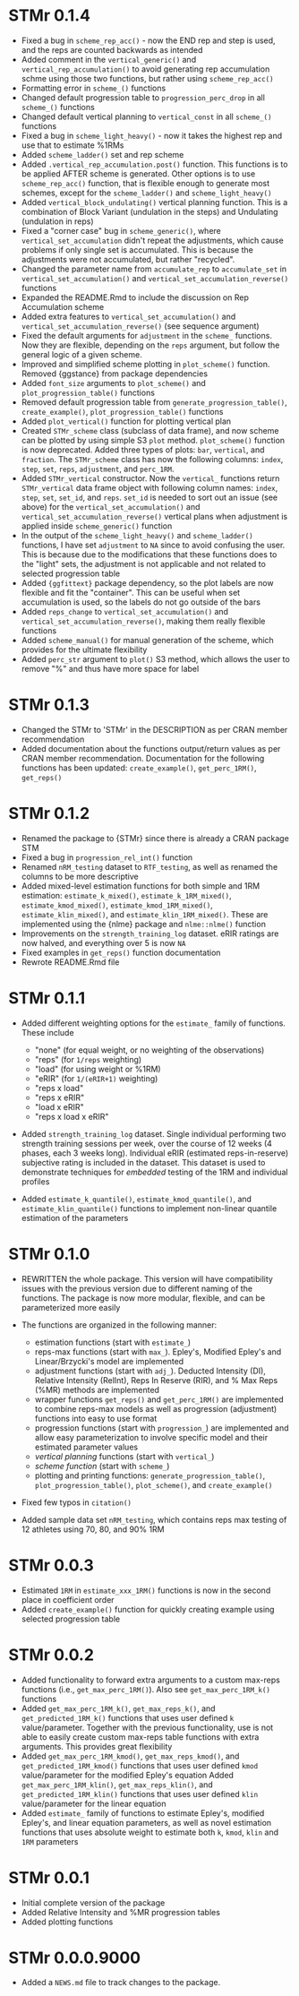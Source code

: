 # STMr 0.1.4

* Fixed a bug in `scheme_rep_acc()` - now the END rep and step is used, and the reps are counted backwards as intended
* Added comment in the `vertical_generic()` and `vertical_rep_accumulation()` to avoid generating rep accumulation schme using those two functions, but rather using `scheme_rep_acc()`
* Formatting error in `scheme_()` functions
* Changed default progression table to `progression_perc_drop` in all `scheme_()` functions
* Changed default vertical planning to `vertical_const` in all `scheme_()` functions
* Fixed a bug in `scheme_light_heavy()` - now it takes the highest rep and use that to estimate %1RMs
* Added `scheme_ladder()` set and rep scheme
* Added `.vertical_rep_accumulation.post()` function. This functions is to be applied AFTER scheme is generated. Other options is to use `scheme_rep_acc()` function, that is flexible enough to generate most schemes, except for the `scheme_ladder()` and `scheme_light_heavy()`
* Added `vertical_block_undulating()` vertical planning function. This is a combination of Block Variant (undulation in the steps) and Undulating (undulation in reps)
* Fixed a "corner case" bug in `scheme_generic()`, where `vertical_set_accumulation` didn't repeat the adjustments, which cause problems if only single set is accumulated. This is because the adjustments were not accumulated, but rather "recycled". 
* Changed the parameter name from `accumulate_rep` to `accumulate_set` in `vertical_set_accumulation()` and `vertical_set_accumulation_reverse()` functions
* Expanded the README.Rmd to include the discussion on Rep Accumulation scheme
* Added extra features to `vertical_set_accumulation()` and `vertical_set_accumulation_reverse()` (see sequence argument)
* Fixed the default arguments for `adjustment` in the `scheme_` functions. Now they are flexible, depending on the `reps` argument, but follow the general logic of a given scheme.  
* Improved and simplified scheme plotting in `plot_scheme()` function. Removed {ggstance} from package dependencies
* Added `font_size` arguments to `plot_scheme()` and `plot_progression_table()` functions
* Removed default progression table from `generate_progression_table()`, `create_example()`, `plot_progression_table()` functions
* Added `plot_vertical()` function for plotting vertical plan
* Created `STMr_scheme` class (subclass of data frame), and now scheme can be plotted by using simple S3 `plot` method. `plot_scheme()` function is now deprecated. Added three types of plots: `bar`, `vertical`, and `fraction`. The `STMr_scheme` class has now the following columns: `index`, `step`, `set`, `reps`, `adjustment`, and `perc_1RM`.
* Added `STMr_vertical` constructor. Now the `vertical_` functions return `STMr_vertical` data frame object with following column names: `index`, `step`, `set`, `set_id`, and `reps`. `set_id` is needed to sort out an issue (see above) for the `vertical_set_accumulation()` and `vertical_set_accumulation_reverse()` vertical plans when adjustment is applied inside `scheme_generic()` function 
* In the output of the `scheme_light_heavy()` and `scheme_ladder()` functions, I have set `adjustment` to `NA` since to avoid confusing the user. This is because due to the modifications that these functions does to the "light" sets, the adjustment is not applicable and not related to selected progression table
* Added `{ggfittext}` package dependency, so the plot labels are now flexible and fit the "container". This can be useful when set accumulation is used, so the labels do not go outside of the bars
* Added `reps_change` to `vertical_set_accumulation()` and `vertical_set_accumulation_reverse()`, making them really flexible functions
* Added `scheme_manual()` for manual generation of the scheme, which provides for the ultimate flexibility
* Added `perc_str` argument to `plot()` S3 method, which allows the user to remove "%" and thus have more space for label

# STMr 0.1.3

* Changed the STMr to 'STMr' in the DESCRIPTION as per CRAN member recommendation
* Added documentation about the functions output/return values as per CRAN member recommendation. Documentation for the following functions has been updated: `create_example()`, `get_perc_1RM()`, `get_reps()`

# STMr 0.1.2

* Renamed the package to {STMr} since there is already a CRAN package STM
* Fixed a bug in `progression_rel_int()` function
* Renamed `nRM_testing` dataset to `RTF_testing`, as well as renamed the columns to be more descriptive
* Added mixed-level estimation functions for both simple and 1RM estimation: `estimate_k_mixed()`, `estimate_k_1RM_mixed()`, `estimate_kmod_mixed()`, `estimate_kmod_1RM_mixed()`, `estimate_klin_mixed()`, and `estimate_klin_1RM_mixed()`. These are implemented using the {nlme} package and `nlme::nlme()` function
* Improvements on the `strength_training_log` dataset. eRIR ratings are now halved, and everything over 5 is now `NA`
* Fixed examples in `get_reps()` function documentation
* Rewrote README.Rmd file

# STMr 0.1.1

* Added different weighting options for the `estimate_` family of functions. These include
  - "none" (for equal weight, or no weighting of the observations)
  - "reps" (for `1/reps` weighting)
  - "load" (for using weight or %1RM)
  - "eRIR" (for `1/(eRIR+1)` weighting)
  - "reps x load"
  - "reps x eRIR"
  - "load x eRIR"
  - "reps x load x eRIR"

* Added `strength_training_log` dataset. Single individual performing two strength training sessions per week,
over the course of 12 weeks (4 phases, each 3 weeks long). Individual eRIR (estimated reps-in-reserve) subjective rating is included in the dataset. This dataset is used to demonstrate techniques for *embedded* testing of the 1RM and individual profiles

* Added `estimate_k_quantile()`, `estimate_kmod_quantile()`, and `estimate_klin_quantile()` functions to implement non-linear quantile estimation of the parameters


# STMr 0.1.0

* REWRITTEN the whole package. This version will have compatibility issues with the previous version due to different naming of the functions. The package is now more modular, flexible, and can be parameterized more easily

* The functions are organized in the following manner:

  - estimation functions (start with `estimate_`)
  - reps-max functions (start with `max_`). Epley's, Modified Epley's and Linear/Brzycki's model are implemented
  - adjustment functions (start with `adj_`). Deducted Intensity (DI), Relative Intensity (RelInt), Reps In Reserve (RIR), and % Max Reps (%MR) methods are implemented
  - wrapper functions `get_reps()` and `get_perc_1RM()` are implemented to combine reps-max models as well as progression (adjustment) functions into easy to use format
  - progression functions (start with `progression_`) are implemented and allow easy parameterization to involve specific model and their estimated parameter values
  - *vertical planning* functions (start with `vertical_`)
  - *scheme function* (start with `scheme_`)
  - plotting and printing functions: `generate_progression_table()`, `plot_progression_table()`, `plot_scheme()`, and `create_example()`

* Fixed few typos in `citation()`
* Added sample data set `nRM_testing`, which contains reps max testing of 12 athletes using 70, 80, and 90% 1RM

# STMr 0.0.3

* Estimated `1RM` in `estimate_xxx_1RM()` functions is now in the second place in coefficient order
* Added `create_example()` function for quickly creating example using selected progression table

# STMr 0.0.2

* Added functionality to forward extra arguments to a custom max-reps functions (i.e., `get_max_perc_1RM()`). Also see `get_max_perc_1RM_k()` functions
* Added `get_max_perc_1RM_k()`, `get_max_reps_k()`, and `get_predicted_1RM_k()` functions that uses user defined `k` value/parameter. Together with the previous functionality, use is not able to easily create custom max-reps table functions with extra arguments. This provides great flexibility
* Added `get_max_perc_1RM_kmod()`, `get_max_reps_kmod()`, and `get_predicted_1RM_kmod()` functions that uses user defined `kmod` value/parameter for the modified Epley's equation
Added `get_max_perc_1RM_klin()`, `get_max_reps_klin()`, and `get_predicted_1RM_klin()` functions that uses user defined `klin` value/parameter for the linear equation
* Added `estimate_` family of functions to estimate Epley's, modified Epley's, and linear equation parameters, as well as novel estimation functions that uses absolute weight to estimate both `k`, `kmod`, `klin` and `1RM` parameters

# STMr 0.0.1

* Initial complete version of the package
* Added Relative Intensity and %MR progression tables
* Added plotting functions

# STMr 0.0.0.9000

* Added a `NEWS.md` file to track changes to the package.
